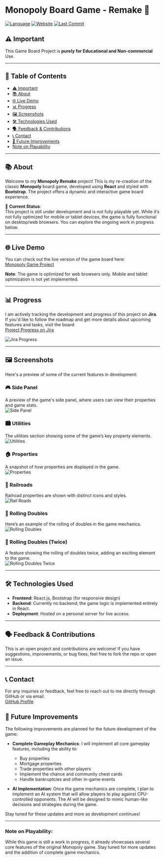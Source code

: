 # Monopoly Board Game - Remake 🎲

[![Language](https://img.shields.io/github/languages/top/Amato1891/monopoly-project)](https://github.com/Amato1891/monopoly-project)
[![Website](https://img.shields.io/website?url=https%3A%2F%2Fjimamato.com%2Fmonopoly-project%2F)](https://jimamato.com/monopoly-project/)
[![Last Commit](https://img.shields.io/github/last-commit/Amato1891/monopoly-project)](https://github.com/Amato1891/monopoly-project/commits/main)

## ⚠️ Important 
This Game Board Project is **purely for Educational and Non-commercial** Use.

---

## 📑 Table of Contents
- [⚠️ Important](#important)
- [📚 About](#About)
- [🌐 Live Demo](#live-demo)
- [📊 Progress](#progress)
- [🖼️ Screenshots](#screenshots)
- [🛠️ Technologies Used](#technologies-used)
- [🗣️ Feedback & Contributions](#feedback--contributions)
- [📞 Contact](#contact)
- [🚀 Future Improvements](#future-improvements)
- [Note on Playability](#note-on-playability)

---

## 📚 About

Welcome to my **Monopoly Remake** project! This is my re-creation of the classic **Monopoly** board game, developed using **React** and styled with **Bootstrap**. The project offers a dynamic and interactive game board experience.

🔧 **Current Status**:  
This project is still under development and is not fully playable yet. While it’s not fully optimized for mobile or tablet devices, the game is fully functional on desktop/web browsers. You can explore the ongoing work in progress below.

---

## 🌐 Live Demo

You can check out the live version of the game board here:  
[Monopoly Game Project](https://jimamato.com/monopoly-project/)

**Note**: The game is optimized for web browsers only. Mobile and tablet optimization is not yet implemented.

---

## 📊 Progress

I am actively tracking the development and progress of this project on **Jira**. If you'd like to follow the roadmap and get more details about upcoming features and tasks, visit the board:  
[Project Progress on Jira](https://jim-amato-monopoly.atlassian.net/jira/software/projects/UI/boards/1)

![Jira Progress](https://github.com/Amato1891/monopoly-project/assets/84348911/4fc1517a-411f-4642-9069-35bd31aa77ae)

---

## 🖼️ Screenshots

Here's a preview of some of the current features in development:

### 🎮 Side Panel
A preview of the game's side panel, where users can view their properties and game stats.  
![Side Panel](https://github.com/Amato1891/monopoly-project/assets/84348911/8f0e8923-85a1-4460-a735-950676b730d4)

### 🏙️ Utilities
The utilities section showing some of the game’s key property elements.  
![Utilities](https://github.com/Amato1891/monopoly-project/assets/84348911/d61dba86-cac3-48e7-9a1a-a59883021595)

### 🏠 Properties
A snapshot of how properties are displayed in the game.  
![Properties](https://github.com/Amato1891/monopoly-project/assets/84348911/b28a4b85-545d-4483-b6a0-d20e43f50f85)

### 🚂 Railroads
Railroad properties are shown with distinct icons and styles.  
![Rail Roads](https://github.com/Amato1891/monopoly-project/assets/84348911/5b26061e-0753-45ef-99d1-5424034141e6)

### 🎲 Rolling Doubles
Here’s an example of the rolling of doubles in the game mechanics.  
![Rolling Doubles](https://github.com/Amato1891/monopoly-project/assets/84348911/64f08acb-d4e8-4960-b792-f5f99a43d7ce)

### 🎲 Rolling Doubles (Twice)
A feature showing the rolling of doubles twice, adding an exciting element to the game.  
![Rolling Doubles Twice](https://github.com/Amato1891/monopoly-project/assets/84348911/4a9a023f-a526-41d3-874e-6ab645cd5fa6)

---

## 🛠️ Technologies Used

- **Frontend**: React.js, Bootstrap (for responsive design)
- **Backend**: Currently no backend; the game logic is implemented entirely in React.
- **Deployment**: Hosted on a personal server for live access.

---

## 🗣️ Feedback & Contributions

This is an open project and contributions are welcome! If you have suggestions, improvements, or bug fixes, feel free to fork the repo or open an issue.

---

## 📞 Contact

For any inquiries or feedback, feel free to reach out to me directly through GitHub or via email.  
[GitHub Profile](https://github.com/Amato1891)

## 🚀 Future Improvements
The following improvements are planned for the future development of the game:

- **Complete Gameplay Mechanics**: I will implement all core gameplay features, including the ability to:
  - Buy properties
  - Mortgage properties
  - Trade properties with other players
  - Implement the chance and community chest cards
  - Handle bankruptcies and other in-game events

- **AI Implementation**: Once the game mechanics are complete, I plan to implement an AI system that will allow players to play against CPU-controlled opponents. The AI will be designed to mimic human-like decisions and strategies during the game.

Stay tuned for these updates and more as development continues!

---

### Note on Playability:
While this game is still a work in progress, it already showcases several core features of the original Monopoly game. Stay tuned for more updates and the addition of complete game mechanics.
